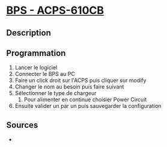 # [BPS - ACPS-610CB](../readme.md)

## Description

## Programmation

1. Lancer le logiciel
2. Connecter le BPS au PC
3. Faire un click droit sur l'ACPS puis cliquer sur modify
4. Changer le nom au besoin puis faire suivant
5. Sélectionner le type de chargeur
   1. Pour alimenter en continue choisier Power Circuit
6. Ensuite valider un par un puis sauvegarder la configuration

## Sources

* []()